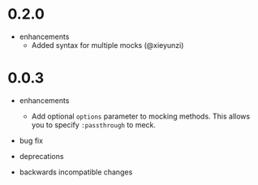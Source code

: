 # 0.2.0

* enhancements
  * Added syntax for multiple mocks (@xieyunzi)

# 0.0.3

* enhancements
  * Add optional `options` parameter to mocking methods. This allows
    you to specify `:passthrough` to meck.

* bug fix

* deprecations

* backwards incompatible changes
